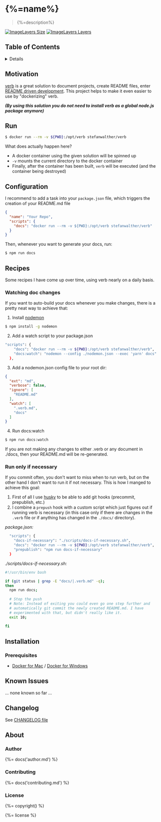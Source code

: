 # {%=name%}

> {%=description%}

[![ImageLayers Size](https://img.shields.io/imagelayers/image-size/_/ubuntu/latest.svg)](https://hub.docker.com/r/stefanwalther/verb)
[![ImageLayers Layers](https://img.shields.io/imagelayers/layers/_/ubuntu/latest.svg)](https://hub.docker.com/r/stefanwalther/verb)
## Table of Contents

<details>

<!-- toc -->

</details>

## Motivation

[verb](https://github.com/verbose/verb) is a great solution to document projects, create README files, enter [README driven development](https://www.google.de/search?q=readme+driven+development).
This project helps to make it even easier to use by "dockerizing" verb.

___(By using this solution you do not need to install verb as a global node.js package anymore)___

## Run

```sh
$ docker run --rm -v ${PWD}:/opt/verb stefanwalther/verb
```

What does actually happen here?

- A docker container using the given solution will be spinned up
- `-v` mounts the current directory to the docker container
- Finally, after the container has been built, `verb` will be executed (and the container being destroyed)

## Configuration

I recommend to add a task into your `package.json` file, which triggers the creation of your README.md file

```json
{
  "name": "Your Repo",
  "scripts": {
    "docs": "docker run --rm -v ${PWD}:/opt/verb stefanwalther/verb"
  }
}
```

Then, whenever you want to generate your docs, run:

```sh
$ npm run docs
```

## Recipes

Some recipes I have come up over time, using verb nearly on a daily basis.

### Watching doc changes

If you want to auto-build your docs whenever you make changes, there is a pretty neat way to achieve that:

1) Install [nodemon](https://nodemon.io/)

```bash
$ npm install -g nodemon
```

2) Add a watch script to your package.json
```bash
"scripts": {
    "docs": "docker run --rm -v ${PWD}:/opt/verb stefanwalther/verb",
    "docs:watch": "nodemon --config ./nodemon.json --exec 'yarn' docs"
  },
```

3) Add a nodemon.json config file to your root dir:

```json
{
  "ext": "md",
  "verbose": false,
  "ignore": [
    "README.md"
  ],
  "watch": [
    ".verb.md",
    "docs"
  ]
}
```

4) Run docs:watch

```bash
$ npm run docs:watch
```

If you are not making any changes to either .verb or any document in ./docs, then your README.md will be re-generated.

### Run only if necessary

If you commit often, you don't want to miss when to run verb, but on the other hand I don't want to run it if not necessary.
This is how I manged to achieve this goal:

1) First of all I use [husky](https://github.com/typicode/husky) to be able to add git hooks (precommit, prepublish, etc.)
2) I combine a `prepush` hook with a custom script which just figures out if running verb is necessary (in this case only if there are changes in the `.verb` file or if anything has changed in the `./docs/` directory).

_package.json:_
```sh
  "scripts": {
    "docs-if-necessary": "./scripts/docs-if-necessary.sh",
    "docs": "docker run --rm -v ${PWD}:/opt/verb stefanwalther/verb",
    "prepublish": "npm run docs-if-necessary"
  }
```

_./scripts/docs-if-necessary.sh:_
```sh
#!/usr/bin/env bash

if (git status | grep -E "docs/|.verb.md" -q);
then
  npm run docs;
  
  # Stop the push
  # Note: Instead of exiting you could even go one step further and 
  # automatically git commit the newly created README.md. I have
  # experimented with that, but didn't really like it.
  exit 10; 
  
fi
```

## Installation

### Prerequisites

- [Docker for Mac](https://docs.docker.com/docker-for-mac/) / [Docker for Windows](https://docs.docker.com/docker-for-windows/)

## Known Issues

... none known so far ...

## Changelog

See [CHANGELOG file](CHANGELOG.yml)

## About

### Author

{%= docs('author.md') %}

### Contributing

{%= docs('contributing.md') %}

### License
{%= copyright() %}
 
{%= license %}

